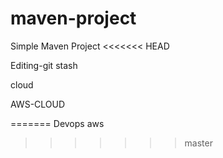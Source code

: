 # maven-project

Simple Maven Project
<<<<<<< HEAD

Editing-git stash

cloud

AWS-CLOUD

=======
Devops
aws
>>>>>>> master
